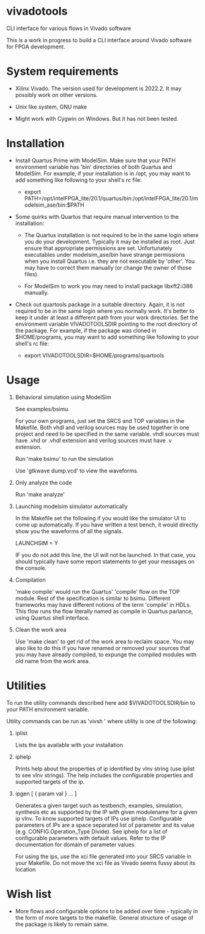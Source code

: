 # vivadotools

CLI interface for various flows in Vivado software 

This is a work in progress to build a CLI interface around Vivado software for FPGA development.

# System requirements

- Xilinx Vivado. The version used for development is 2022.2. It may possibly work on other versions.

- Unix like system, GNU make

- Might work with Cygwin on Windows. But it has not been tested.

# Installation

- Install Quartus Prime with ModelSim. Make sure that your PATH environment variable has 'bin' directories of both Quartus and ModelSim. For example, if your installation is in /opt, you may want to add something like following to your shell's rc file:

    - export PATH=/opt/intelFPGA_lite/20.1/quartus/bin:/opt/intelFPGA_lite/20.1/modelsim_ase/bin:$PATH

- Some quirks with Quartus that require manual intervention to the installation:

    - The Quartus installation is not required to be in the same login where you do your development. Typically it may be installed as root. Just ensure that appropriate permissions are set. Unfortunately executables under modelsim_ase/bin have strange permissions when you install Quartus i.e. they are not executable by 'other'. You may have to correct them manually (or change the owner of those files).

    - For ModelSim to work you may need to install package libxft2:i386 manually.

- Check out quartools package in a suitable directory. Again, it is not required to be in the same login where you normally work. It's better to keep it under at least a different path from your work directories. Set the environment variable VIVADOTOOLSDIR pointing to the root directory of the package. For example, if the package was cloned in $HOME/programs, you may want to add something like following to your shell's rc file:

    - export VIVADOTOOLSDIR=$HOME/programs/quartools

# Usage

1. Behavioral simulation using ModelSim

    See examples/bsimu.

    For your own programs, just set the SRCS and TOP variables in the Makefile. Both vhdl and verilog sources may be used together in one project and need to be specified in the same variable. vhdl sources must have .vhd or .vhdl extension and verilog sources must have .v extension.

    Run 'make bsimu' to run the simulation

    Use 'gtkwave dump.vcd' to view the waveforms.

1. Only analyze the code

    Run 'make analyze'

1. Launching modelsim simulator automatically

    In the Makefile set the following if you would like the simulator UI to come up automatically. If you have written a test bench, it would directly show you the waveforms of all the signals.

    LAUNCHSIM = Y

    IF you do not add this line, the UI will not be launched. In that case, you should typically have some report statements to get your messages on the console.

1. Compilation

    'make compile' would run the Quartus' 'compile' flow on the TOP module. Rest of the specification is similar to bsimu. Different frameworks may have different notions of the term 'compile' in HDLs. This flow runs the flow literally named as compile in Quartus parlance, using Quartus shell interface.

1. Clean the work area

    Use 'make clean' to get rid of the work area to reclaim space. You may also like to do this if you have renamed or removed your sources that you may have already compiled, to expunge the compiled modules with old name from the work area.

# Utilities

To run the utility commands described here add $VIVADOTOOLSDIR/bin to your PATH environment variable.

Utility commands can be run as 'vivsh <utility>' where utility is one of the following:

1. iplist

    Lists the ips available with your installation

1. iphelp <ip vlnv>

    Prints help about the properties of ip identified by vlnv string (use iplist to see vlnv strings). The help includes the configurable properties and supported targets of the ip.

1. ipgen <ip vlnv> <target> <modulename> [ { param val } ... ]

    Generates a given target such as testbench, examples, simulation, synthesis etc as supported by the IP with given modulename for a given ip vlnv. To know supported targets of IPs use iphelp. Configurable parameters of IPs are a space separated list of parameter and its value (e.g. CONFIG.Operation_Type Divide). See iphelp for a list of configurable parameters with default values. Refer to the IP documentation for domain of parameter values.

    For using the ips, use the xci file generated into your SRCS variable in your Makefile. Do not move the xci file as Vivado seems fussy about its location

# Wish list

- More flows and configurable options to be added over time - typically in the form of more targets to the makefile. General structure of usage of the package is likely to remain same.

